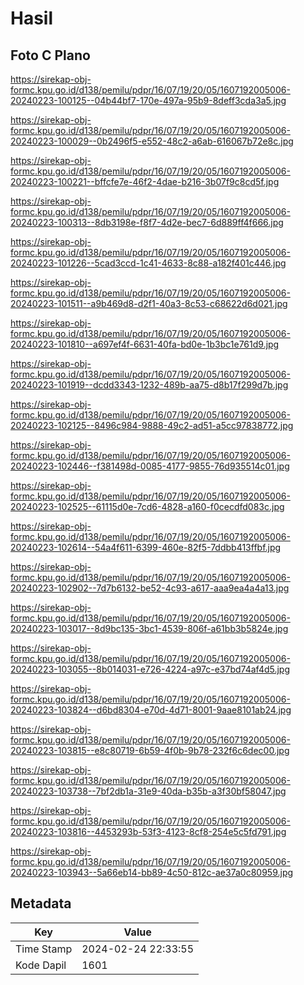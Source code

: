 # Hasil

## Foto C Plano

https://sirekap-obj-formc.kpu.go.id/d138/pemilu/pdpr/16/07/19/20/05/1607192005006-20240223-100125--04b44bf7-170e-497a-95b9-8deff3cda3a5.jpg

https://sirekap-obj-formc.kpu.go.id/d138/pemilu/pdpr/16/07/19/20/05/1607192005006-20240223-100029--0b2496f5-e552-48c2-a6ab-616067b72e8c.jpg

https://sirekap-obj-formc.kpu.go.id/d138/pemilu/pdpr/16/07/19/20/05/1607192005006-20240223-100221--bffcfe7e-46f2-4dae-b216-3b07f9c8cd5f.jpg

https://sirekap-obj-formc.kpu.go.id/d138/pemilu/pdpr/16/07/19/20/05/1607192005006-20240223-100313--8db3198e-f8f7-4d2e-bec7-6d889ff4f666.jpg

https://sirekap-obj-formc.kpu.go.id/d138/pemilu/pdpr/16/07/19/20/05/1607192005006-20240223-101226--5cad3ccd-1c41-4633-8c88-a182f401c446.jpg

https://sirekap-obj-formc.kpu.go.id/d138/pemilu/pdpr/16/07/19/20/05/1607192005006-20240223-101511--a9b469d8-d2f1-40a3-8c53-c68622d6d021.jpg

https://sirekap-obj-formc.kpu.go.id/d138/pemilu/pdpr/16/07/19/20/05/1607192005006-20240223-101810--a697ef4f-6631-40fa-bd0e-1b3bc1e761d9.jpg

https://sirekap-obj-formc.kpu.go.id/d138/pemilu/pdpr/16/07/19/20/05/1607192005006-20240223-101919--dcdd3343-1232-489b-aa75-d8b17f299d7b.jpg

https://sirekap-obj-formc.kpu.go.id/d138/pemilu/pdpr/16/07/19/20/05/1607192005006-20240223-102125--8496c984-9888-49c2-ad51-a5cc97838772.jpg

https://sirekap-obj-formc.kpu.go.id/d138/pemilu/pdpr/16/07/19/20/05/1607192005006-20240223-102446--f381498d-0085-4177-9855-76d935514c01.jpg

https://sirekap-obj-formc.kpu.go.id/d138/pemilu/pdpr/16/07/19/20/05/1607192005006-20240223-102525--61115d0e-7cd6-4828-a160-f0cecdfd083c.jpg

https://sirekap-obj-formc.kpu.go.id/d138/pemilu/pdpr/16/07/19/20/05/1607192005006-20240223-102614--54a4f611-6399-460e-82f5-7ddbb413ffbf.jpg

https://sirekap-obj-formc.kpu.go.id/d138/pemilu/pdpr/16/07/19/20/05/1607192005006-20240223-102902--7d7b6132-be52-4c93-a617-aaa9ea4a4a13.jpg

https://sirekap-obj-formc.kpu.go.id/d138/pemilu/pdpr/16/07/19/20/05/1607192005006-20240223-103017--8d9bc135-3bc1-4539-806f-a61bb3b5824e.jpg

https://sirekap-obj-formc.kpu.go.id/d138/pemilu/pdpr/16/07/19/20/05/1607192005006-20240223-103055--8b014031-e726-4224-a97c-e37bd74af4d5.jpg

https://sirekap-obj-formc.kpu.go.id/d138/pemilu/pdpr/16/07/19/20/05/1607192005006-20240223-103824--d6bd8304-e70d-4d71-8001-9aae8101ab24.jpg

https://sirekap-obj-formc.kpu.go.id/d138/pemilu/pdpr/16/07/19/20/05/1607192005006-20240223-103815--e8c80719-6b59-4f0b-9b78-232f6c6dec00.jpg

https://sirekap-obj-formc.kpu.go.id/d138/pemilu/pdpr/16/07/19/20/05/1607192005006-20240223-103738--7bf2db1a-31e9-40da-b35b-a3f30bf58047.jpg

https://sirekap-obj-formc.kpu.go.id/d138/pemilu/pdpr/16/07/19/20/05/1607192005006-20240223-103816--4453293b-53f3-4123-8cf8-254e5c5fd791.jpg

https://sirekap-obj-formc.kpu.go.id/d138/pemilu/pdpr/16/07/19/20/05/1607192005006-20240223-103943--5a66eb14-bb89-4c50-812c-ae37a0c80959.jpg


## Metadata

| Key        | Value               |
| ---------- | ------------------- |
| Time Stamp | 2024-02-24 22:33:55 |
| Kode Dapil | 1601                |




